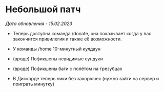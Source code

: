 # Небольшой патч

*Дата обновления - 15.02.2023*

- Теперь доступна команда /donate, она показывает когда у вас закончится привилегия и также её возможности.

- У команды /home 10-минутный кулдаун

- (вроде) Пофикшены невидимые сундуки

- (вроде) Пофикшены баги с полётом на трезубцах

- В Дискорде теперь ники без закорючек (нужно зайти на сервер и поиграть минутку)
